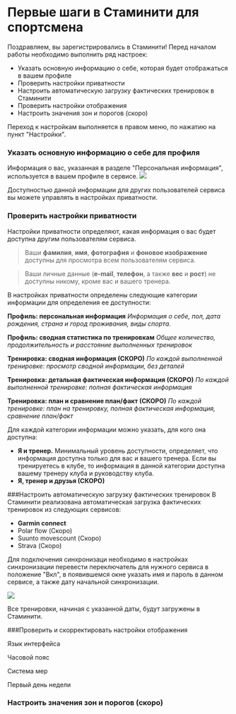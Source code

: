 # Первые шаги в Стаминити для спортсмена

Поздравляем, вы зарегистрировались в Стаминити!
Перед началом работы необходимо выполнить ряд настроек:
* Указать основную информацию о себе, которая будет отображаться в вашем профиле
* Проверить настройки приватности
* Настроить автоматическую загрузку фактических тренировок в Стаминити
* Проверить настройки отображения
* Настроить значения зон и порогов (скоро)

Переход к настройкам выполняется в правом меню, по нажатию на пункт "Настройки".

### Указать основную информацию о себе для профиля
Информация о вас, указанная в разделе "Персональная информация", используется в вашем профиле в сервисе.
![](http://content.staminity.com/assets/images/Image.png)

Доступностью данной информации для других пользователей сервиса вы можете управлять в настройках приватности.


### Проверить настройки приватности
Настройки приватности определяют, какая информация о вас будет доступна другим пользователям сервиса.

>Ваши **фамилия**, **имя**, **фотография** и **фоновое изображение** доступны  для просмотра всем пользователям сервиса.

>Ваши личные данные (**e-mail**, **телефон**, а также **вес** и **рост**) не доступны никому, кроме вас и вашего тренера. 

В настройках приватности определены следующие категории информации для определения ее доступности:
  
**Профиль: персональная информация** 
_Информация о себе, пол, дата рождения, страна и город проживания, виды спорта._

**Профиль: сводная статистика по тренировкам**
_Общее количество, продолжительность и расстояние выполненных тренировок_

**Тренировка: сводная информация (СКОРО)**
_По каждой выполненной тренировке: просмотр сводной информации, без деталей_

**Тренировка: детальная фактическая информация (СКОРО)**
_По каждой выполненной тренировке: полная фактическая информация_

**Тренировка: план и сравнение план/факт (СКОРО)**
_По каждой тренировке: план на тренировку, полная фактическая информация, сравнение план/факт_

Для каждой категории информации можно указать, для кого она доступна:
* **Я и тренер.** Минимальный уровень доступности, определяет, что информация доступна только для вас и вашего тренера. Если вы тренируетесь в клубе, то информация в данной категории доступна вашему тренеру клуба и руководству клуба.
* **Я, тренер и друзья (СКОРО)**


###Настроить автоматическую загрузку фактических тренировок
В Стаминити реализована автоматическая загрузка фактических тренировок из следующих сервисов:
* **Garmin connect**
* Polar flow (Скоро)
* Suunto movescount (Скоро)
* Strava (Скоро)

Для подключения синхронизаци необходимо в настройках синхронизации перевести  переключатель для нужного сервиса в положение "Вкл", в появившемся окне указать имя и пароль в данном сервисе, а также дату начальной синхронизации. 

![](http://content.staminity.com/assets/images/Animation.png)

Все тренировки, начиная с указанной даты, будут загружены в Стаминити.

###Проверить и скорректировать настройки отображения

Язык интерфейса  

Часовой пояс

Система мер

Первый день недели



### Настроить значения зон и порогов (скоро)

